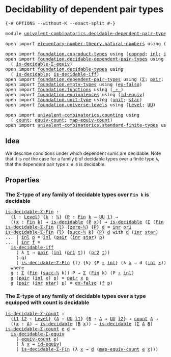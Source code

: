 # Decidability of dependent pair types

<pre class="Agda"><a id="49" class="Symbol">{-#</a> <a id="53" class="Keyword">OPTIONS</a> <a id="61" class="Pragma">--without-K</a> <a id="73" class="Pragma">--exact-split</a> <a id="87" class="Symbol">#-}</a>

<a id="92" class="Keyword">module</a> <a id="99" href="univalent-combinatorics.decidable-dependent-pair-types.html" class="Module">univalent-combinatorics.decidable-dependent-pair-types</a> <a id="154" class="Keyword">where</a>

<a id="161" class="Keyword">open</a> <a id="166" class="Keyword">import</a> <a id="173" href="elementary-number-theory.natural-numbers.html" class="Module">elementary-number-theory.natural-numbers</a> <a id="214" class="Keyword">using</a> <a id="220" class="Symbol">(</a><a id="221" href="elementary-number-theory.natural-numbers.html#1444" class="Datatype">ℕ</a><a id="222" class="Symbol">;</a> <a id="224" href="elementary-number-theory.natural-numbers.html#1465" class="InductiveConstructor">zero-ℕ</a><a id="230" class="Symbol">;</a> <a id="232" href="elementary-number-theory.natural-numbers.html#1478" class="InductiveConstructor">succ-ℕ</a><a id="238" class="Symbol">)</a>

<a id="241" class="Keyword">open</a> <a id="246" class="Keyword">import</a> <a id="253" href="foundation.coproduct-types.html" class="Module">foundation.coproduct-types</a> <a id="280" class="Keyword">using</a> <a id="286" class="Symbol">(</a><a id="287" href="foundation.coproduct-types.html#1168" class="Datatype">coprod</a><a id="293" class="Symbol">;</a> <a id="295" href="foundation.coproduct-types.html#1239" class="InductiveConstructor">inl</a><a id="298" class="Symbol">;</a> <a id="300" href="foundation.coproduct-types.html#1262" class="InductiveConstructor">inr</a><a id="303" class="Symbol">)</a>
<a id="305" class="Keyword">open</a> <a id="310" class="Keyword">import</a> <a id="317" href="foundation.decidable-dependent-pair-types.html" class="Module">foundation.decidable-dependent-pair-types</a> <a id="359" class="Keyword">using</a>
  <a id="367" class="Symbol">(</a> <a id="369" href="foundation.decidable-dependent-pair-types.html#1650" class="Function">is-decidable-Σ-equiv</a><a id="389" class="Symbol">)</a>
<a id="391" class="Keyword">open</a> <a id="396" class="Keyword">import</a> <a id="403" href="foundation.decidable-types.html" class="Module">foundation.decidable-types</a> <a id="430" class="Keyword">using</a>
  <a id="438" class="Symbol">(</a> <a id="440" href="foundation.decidable-types.html#1741" class="Function">is-decidable</a><a id="452" class="Symbol">;</a> <a id="454" href="foundation.decidable-types.html#5377" class="Function">is-decidable-iff</a><a id="470" class="Symbol">)</a>
<a id="472" class="Keyword">open</a> <a id="477" class="Keyword">import</a> <a id="484" href="foundation.dependent-pair-types.html" class="Module">foundation.dependent-pair-types</a> <a id="516" class="Keyword">using</a> <a id="522" class="Symbol">(</a><a id="523" href="foundation-core.dependent-pair-types.html#502" class="Record">Σ</a><a id="524" class="Symbol">;</a> <a id="526" href="foundation-core.dependent-pair-types.html#575" class="InductiveConstructor">pair</a><a id="530" class="Symbol">;</a> <a id="532" href="foundation-core.dependent-pair-types.html#592" class="Field">pr1</a><a id="535" class="Symbol">;</a> <a id="537" href="foundation-core.dependent-pair-types.html#604" class="Field">pr2</a><a id="540" class="Symbol">)</a>
<a id="542" class="Keyword">open</a> <a id="547" class="Keyword">import</a> <a id="554" href="foundation.empty-types.html" class="Module">foundation.empty-types</a> <a id="577" class="Keyword">using</a> <a id="583" class="Symbol">(</a><a id="584" href="foundation-core.empty-types.html#1147" class="Function">ex-falso</a><a id="592" class="Symbol">)</a>
<a id="594" class="Keyword">open</a> <a id="599" class="Keyword">import</a> <a id="606" href="foundation.functions.html" class="Module">foundation.functions</a> <a id="627" class="Keyword">using</a> <a id="633" class="Symbol">(</a><a id="634" href="foundation-core.functions.html#407" class="Function Operator">_∘_</a><a id="637" class="Symbol">)</a>
<a id="639" class="Keyword">open</a> <a id="644" class="Keyword">import</a> <a id="651" href="foundation.equivalences.html" class="Module">foundation.equivalences</a> <a id="675" class="Keyword">using</a> <a id="681" class="Symbol">(</a><a id="682" href="foundation-core.equivalences.html#2480" class="Function">id-equiv</a><a id="690" class="Symbol">)</a>
<a id="692" class="Keyword">open</a> <a id="697" class="Keyword">import</a> <a id="704" href="foundation.unit-type.html" class="Module">foundation.unit-type</a> <a id="725" class="Keyword">using</a> <a id="731" class="Symbol">(</a><a id="732" href="foundation.unit-type.html#975" class="Datatype">unit</a><a id="736" class="Symbol">;</a> <a id="738" href="foundation.unit-type.html#999" class="InductiveConstructor">star</a><a id="742" class="Symbol">)</a>
<a id="744" class="Keyword">open</a> <a id="749" class="Keyword">import</a> <a id="756" href="foundation.universe-levels.html" class="Module">foundation.universe-levels</a> <a id="783" class="Keyword">using</a> <a id="789" class="Symbol">(</a><a id="790" href="Agda.Primitive.html#597" class="Postulate">Level</a><a id="795" class="Symbol">;</a> <a id="797" href="foundation-core.universe-levels.html#222" class="Primitive">UU</a><a id="799" class="Symbol">)</a>

<a id="802" class="Keyword">open</a> <a id="807" class="Keyword">import</a> <a id="814" href="univalent-combinatorics.counting.html" class="Module">univalent-combinatorics.counting</a> <a id="847" class="Keyword">using</a>
  <a id="855" class="Symbol">(</a> <a id="857" href="univalent-combinatorics.counting.html#1746" class="Function">count</a><a id="862" class="Symbol">;</a> <a id="864" href="univalent-combinatorics.counting.html#1943" class="Function">equiv-count</a><a id="875" class="Symbol">;</a> <a id="877" href="univalent-combinatorics.counting.html#2017" class="Function">map-equiv-count</a><a id="892" class="Symbol">)</a>
<a id="894" class="Keyword">open</a> <a id="899" class="Keyword">import</a> <a id="906" href="univalent-combinatorics.standard-finite-types.html" class="Module">univalent-combinatorics.standard-finite-types</a> <a id="952" class="Keyword">using</a> <a id="958" class="Symbol">(</a><a id="959" href="univalent-combinatorics.standard-finite-types.html#2072" class="Function">Fin</a><a id="962" class="Symbol">)</a>
</pre>
## Idea

We describe conditions under which dependent sums are decidable. Note that it is _not_ the case for a family `B` of decidable types over a finite type `A`, that the dependent pair type `Σ A B` is decidable.

## Properties

### The Σ-type of any family of decidable types over `Fin k` is decidable

<pre class="Agda"><a id="is-decidable-Σ-Fin"></a><a id="1284" href="univalent-combinatorics.decidable-dependent-pair-types.html#1284" class="Function">is-decidable-Σ-Fin</a> <a id="1303" class="Symbol">:</a>
  <a id="1307" class="Symbol">{</a><a id="1308" href="univalent-combinatorics.decidable-dependent-pair-types.html#1308" class="Bound">l</a> <a id="1310" class="Symbol">:</a> <a id="1312" href="Agda.Primitive.html#597" class="Postulate">Level</a><a id="1317" class="Symbol">}</a> <a id="1319" class="Symbol">{</a><a id="1320" href="univalent-combinatorics.decidable-dependent-pair-types.html#1320" class="Bound">k</a> <a id="1322" class="Symbol">:</a> <a id="1324" href="elementary-number-theory.natural-numbers.html#1444" class="Datatype">ℕ</a><a id="1325" class="Symbol">}</a> <a id="1327" class="Symbol">{</a><a id="1328" href="univalent-combinatorics.decidable-dependent-pair-types.html#1328" class="Bound">P</a> <a id="1330" class="Symbol">:</a> <a id="1332" href="univalent-combinatorics.standard-finite-types.html#2072" class="Function">Fin</a> <a id="1336" href="univalent-combinatorics.decidable-dependent-pair-types.html#1320" class="Bound">k</a> <a id="1338" class="Symbol">→</a> <a id="1340" href="foundation-core.universe-levels.html#222" class="Primitive">UU</a> <a id="1343" href="univalent-combinatorics.decidable-dependent-pair-types.html#1308" class="Bound">l</a><a id="1344" class="Symbol">}</a> <a id="1346" class="Symbol">→</a>
  <a id="1350" class="Symbol">((</a><a id="1352" href="univalent-combinatorics.decidable-dependent-pair-types.html#1352" class="Bound">x</a> <a id="1354" class="Symbol">:</a> <a id="1356" href="univalent-combinatorics.standard-finite-types.html#2072" class="Function">Fin</a> <a id="1360" href="univalent-combinatorics.decidable-dependent-pair-types.html#1320" class="Bound">k</a><a id="1361" class="Symbol">)</a> <a id="1363" class="Symbol">→</a> <a id="1365" href="foundation.decidable-types.html#1741" class="Function">is-decidable</a> <a id="1378" class="Symbol">(</a><a id="1379" href="univalent-combinatorics.decidable-dependent-pair-types.html#1328" class="Bound">P</a> <a id="1381" href="univalent-combinatorics.decidable-dependent-pair-types.html#1352" class="Bound">x</a><a id="1382" class="Symbol">))</a> <a id="1385" class="Symbol">→</a> <a id="1387" href="foundation.decidable-types.html#1741" class="Function">is-decidable</a> <a id="1400" class="Symbol">(</a><a id="1401" href="foundation-core.dependent-pair-types.html#502" class="Record">Σ</a> <a id="1403" class="Symbol">(</a><a id="1404" href="univalent-combinatorics.standard-finite-types.html#2072" class="Function">Fin</a> <a id="1408" href="univalent-combinatorics.decidable-dependent-pair-types.html#1320" class="Bound">k</a><a id="1409" class="Symbol">)</a> <a id="1411" href="univalent-combinatorics.decidable-dependent-pair-types.html#1328" class="Bound">P</a><a id="1412" class="Symbol">)</a>
<a id="1414" href="univalent-combinatorics.decidable-dependent-pair-types.html#1284" class="Function">is-decidable-Σ-Fin</a> <a id="1433" class="Symbol">{</a><a id="1434" href="univalent-combinatorics.decidable-dependent-pair-types.html#1434" class="Bound">l</a><a id="1435" class="Symbol">}</a> <a id="1437" class="Symbol">{</a><a id="1438" href="elementary-number-theory.natural-numbers.html#1465" class="InductiveConstructor">zero-ℕ</a><a id="1444" class="Symbol">}</a> <a id="1446" class="Symbol">{</a><a id="1447" href="univalent-combinatorics.decidable-dependent-pair-types.html#1447" class="Bound">P</a><a id="1448" class="Symbol">}</a> <a id="1450" href="univalent-combinatorics.decidable-dependent-pair-types.html#1450" class="Bound">d</a> <a id="1452" class="Symbol">=</a> <a id="1454" href="foundation.coproduct-types.html#1262" class="InductiveConstructor">inr</a> <a id="1458" href="foundation-core.dependent-pair-types.html#592" class="Field">pr1</a>
<a id="1462" href="univalent-combinatorics.decidable-dependent-pair-types.html#1284" class="Function">is-decidable-Σ-Fin</a> <a id="1481" class="Symbol">{</a><a id="1482" href="univalent-combinatorics.decidable-dependent-pair-types.html#1482" class="Bound">l</a><a id="1483" class="Symbol">}</a> <a id="1485" class="Symbol">{</a><a id="1486" href="elementary-number-theory.natural-numbers.html#1478" class="InductiveConstructor">succ-ℕ</a> <a id="1493" href="univalent-combinatorics.decidable-dependent-pair-types.html#1493" class="Bound">k</a><a id="1494" class="Symbol">}</a> <a id="1496" class="Symbol">{</a><a id="1497" href="univalent-combinatorics.decidable-dependent-pair-types.html#1497" class="Bound">P</a><a id="1498" class="Symbol">}</a> <a id="1500" href="univalent-combinatorics.decidable-dependent-pair-types.html#1500" class="Bound">d</a> <a id="1502" class="Keyword">with</a> <a id="1507" href="univalent-combinatorics.decidable-dependent-pair-types.html#1500" class="Bound">d</a> <a id="1509" class="Symbol">(</a><a id="1510" href="foundation.coproduct-types.html#1262" class="InductiveConstructor">inr</a> <a id="1514" href="foundation.unit-type.html#999" class="InductiveConstructor">star</a><a id="1518" class="Symbol">)</a>
<a id="1520" class="Symbol">...</a> <a id="1524" class="Symbol">|</a> <a id="1526" href="foundation.coproduct-types.html#1239" class="InductiveConstructor">inl</a> <a id="1530" href="univalent-combinatorics.decidable-dependent-pair-types.html#1530" class="Bound">p</a> <a id="1532" class="Symbol">=</a> <a id="1534" href="foundation.coproduct-types.html#1239" class="InductiveConstructor">inl</a> <a id="1538" class="Symbol">(</a><a id="1539" href="foundation-core.dependent-pair-types.html#575" class="InductiveConstructor">pair</a> <a id="1544" class="Symbol">(</a><a id="1545" href="foundation.coproduct-types.html#1262" class="InductiveConstructor">inr</a> <a id="1549" href="foundation.unit-type.html#999" class="InductiveConstructor">star</a><a id="1553" class="Symbol">)</a> <a id="1555" href="univalent-combinatorics.decidable-dependent-pair-types.html#1530" class="Bound">p</a><a id="1556" class="Symbol">)</a>
<a id="1558" class="Symbol">...</a> <a id="1562" class="Symbol">|</a> <a id="1564" href="foundation.coproduct-types.html#1262" class="InductiveConstructor">inr</a> <a id="1568" href="univalent-combinatorics.decidable-dependent-pair-types.html#1568" class="Bound">f</a> <a id="1570" class="Symbol">=</a>
  <a id="1574" href="foundation.decidable-types.html#5377" class="Function">is-decidable-iff</a>
    <a id="1595" class="Symbol">(</a> <a id="1597" class="Symbol">λ</a> <a id="1599" href="univalent-combinatorics.decidable-dependent-pair-types.html#1599" class="Bound">t</a> <a id="1601" class="Symbol">→</a> <a id="1603" href="foundation-core.dependent-pair-types.html#575" class="InductiveConstructor">pair</a> <a id="1608" class="Symbol">(</a><a id="1609" href="foundation.coproduct-types.html#1239" class="InductiveConstructor">inl</a> <a id="1613" class="Symbol">(</a><a id="1614" href="foundation-core.dependent-pair-types.html#592" class="Field">pr1</a> <a id="1618" href="univalent-combinatorics.decidable-dependent-pair-types.html#1599" class="Bound">t</a><a id="1619" class="Symbol">))</a> <a id="1622" class="Symbol">(</a><a id="1623" href="foundation-core.dependent-pair-types.html#604" class="Field">pr2</a> <a id="1627" href="univalent-combinatorics.decidable-dependent-pair-types.html#1599" class="Bound">t</a><a id="1628" class="Symbol">))</a>
    <a id="1635" class="Symbol">(</a> <a id="1637" href="univalent-combinatorics.decidable-dependent-pair-types.html#1712" class="Function">g</a><a id="1638" class="Symbol">)</a>
    <a id="1644" class="Symbol">(</a> <a id="1646" href="univalent-combinatorics.decidable-dependent-pair-types.html#1284" class="Function">is-decidable-Σ-Fin</a> <a id="1665" class="Symbol">{</a><a id="1666" class="Bound">l</a><a id="1667" class="Symbol">}</a> <a id="1669" class="Symbol">{</a><a id="1670" class="Bound">k</a><a id="1671" class="Symbol">}</a> <a id="1673" class="Symbol">{</a><a id="1674" class="Bound">P</a> <a id="1676" href="foundation-core.functions.html#407" class="Function Operator">∘</a> <a id="1678" href="foundation.coproduct-types.html#1239" class="InductiveConstructor">inl</a><a id="1681" class="Symbol">}</a> <a id="1683" class="Symbol">(λ</a> <a id="1686" href="univalent-combinatorics.decidable-dependent-pair-types.html#1686" class="Bound">x</a> <a id="1688" class="Symbol">→</a> <a id="1690" class="Bound">d</a> <a id="1692" class="Symbol">(</a><a id="1693" href="foundation.coproduct-types.html#1239" class="InductiveConstructor">inl</a> <a id="1697" href="univalent-combinatorics.decidable-dependent-pair-types.html#1686" class="Bound">x</a><a id="1698" class="Symbol">)))</a>
  <a id="1704" class="Keyword">where</a>
  <a id="1712" href="univalent-combinatorics.decidable-dependent-pair-types.html#1712" class="Function">g</a> <a id="1714" class="Symbol">:</a> <a id="1716" href="foundation-core.dependent-pair-types.html#502" class="Record">Σ</a> <a id="1718" class="Symbol">(</a><a id="1719" href="univalent-combinatorics.standard-finite-types.html#2072" class="Function">Fin</a> <a id="1723" class="Symbol">(</a><a id="1724" href="elementary-number-theory.natural-numbers.html#1478" class="InductiveConstructor">succ-ℕ</a> <a id="1731" class="Bound">k</a><a id="1732" class="Symbol">))</a> <a id="1735" class="Bound">P</a> <a id="1737" class="Symbol">→</a> <a id="1739" href="foundation-core.dependent-pair-types.html#502" class="Record">Σ</a> <a id="1741" class="Symbol">(</a><a id="1742" href="univalent-combinatorics.standard-finite-types.html#2072" class="Function">Fin</a> <a id="1746" class="Bound">k</a><a id="1747" class="Symbol">)</a> <a id="1749" class="Symbol">(</a><a id="1750" class="Bound">P</a> <a id="1752" href="foundation-core.functions.html#407" class="Function Operator">∘</a> <a id="1754" href="foundation.coproduct-types.html#1239" class="InductiveConstructor">inl</a><a id="1757" class="Symbol">)</a>
  <a id="1761" href="univalent-combinatorics.decidable-dependent-pair-types.html#1712" class="Function">g</a> <a id="1763" class="Symbol">(</a><a id="1764" href="foundation-core.dependent-pair-types.html#575" class="InductiveConstructor">pair</a> <a id="1769" class="Symbol">(</a><a id="1770" href="foundation.coproduct-types.html#1239" class="InductiveConstructor">inl</a> <a id="1774" href="univalent-combinatorics.decidable-dependent-pair-types.html#1774" class="Bound">x</a><a id="1775" class="Symbol">)</a> <a id="1777" href="univalent-combinatorics.decidable-dependent-pair-types.html#1777" class="Bound">p</a><a id="1778" class="Symbol">)</a> <a id="1780" class="Symbol">=</a> <a id="1782" href="foundation-core.dependent-pair-types.html#575" class="InductiveConstructor">pair</a> <a id="1787" href="univalent-combinatorics.decidable-dependent-pair-types.html#1774" class="Bound">x</a> <a id="1789" href="univalent-combinatorics.decidable-dependent-pair-types.html#1777" class="Bound">p</a>
  <a id="1793" href="univalent-combinatorics.decidable-dependent-pair-types.html#1712" class="Function">g</a> <a id="1795" class="Symbol">(</a><a id="1796" href="foundation-core.dependent-pair-types.html#575" class="InductiveConstructor">pair</a> <a id="1801" class="Symbol">(</a><a id="1802" href="foundation.coproduct-types.html#1262" class="InductiveConstructor">inr</a> <a id="1806" href="foundation.unit-type.html#999" class="InductiveConstructor">star</a><a id="1810" class="Symbol">)</a> <a id="1812" href="univalent-combinatorics.decidable-dependent-pair-types.html#1812" class="Bound">p</a><a id="1813" class="Symbol">)</a> <a id="1815" class="Symbol">=</a> <a id="1817" href="foundation-core.empty-types.html#1147" class="Function">ex-falso</a> <a id="1826" class="Symbol">(</a><a id="1827" href="univalent-combinatorics.decidable-dependent-pair-types.html#1568" class="Bound">f</a> <a id="1829" href="univalent-combinatorics.decidable-dependent-pair-types.html#1812" class="Bound">p</a><a id="1830" class="Symbol">)</a>
</pre>
### The Σ-type of any family of decidable types over a type equipped with count is decidable

<pre class="Agda"><a id="is-decidable-Σ-count"></a><a id="1939" href="univalent-combinatorics.decidable-dependent-pair-types.html#1939" class="Function">is-decidable-Σ-count</a> <a id="1960" class="Symbol">:</a>
  <a id="1964" class="Symbol">{</a><a id="1965" href="univalent-combinatorics.decidable-dependent-pair-types.html#1965" class="Bound">l1</a> <a id="1968" href="univalent-combinatorics.decidable-dependent-pair-types.html#1968" class="Bound">l2</a> <a id="1971" class="Symbol">:</a> <a id="1973" href="Agda.Primitive.html#597" class="Postulate">Level</a><a id="1978" class="Symbol">}</a> <a id="1980" class="Symbol">{</a><a id="1981" href="univalent-combinatorics.decidable-dependent-pair-types.html#1981" class="Bound">A</a> <a id="1983" class="Symbol">:</a> <a id="1985" href="foundation-core.universe-levels.html#222" class="Primitive">UU</a> <a id="1988" href="univalent-combinatorics.decidable-dependent-pair-types.html#1965" class="Bound">l1</a><a id="1990" class="Symbol">}</a> <a id="1992" class="Symbol">{</a><a id="1993" href="univalent-combinatorics.decidable-dependent-pair-types.html#1993" class="Bound">B</a> <a id="1995" class="Symbol">:</a> <a id="1997" href="univalent-combinatorics.decidable-dependent-pair-types.html#1981" class="Bound">A</a> <a id="1999" class="Symbol">→</a> <a id="2001" href="foundation-core.universe-levels.html#222" class="Primitive">UU</a> <a id="2004" href="univalent-combinatorics.decidable-dependent-pair-types.html#1968" class="Bound">l2</a><a id="2006" class="Symbol">}</a> <a id="2008" class="Symbol">→</a> <a id="2010" href="univalent-combinatorics.counting.html#1746" class="Function">count</a> <a id="2016" href="univalent-combinatorics.decidable-dependent-pair-types.html#1981" class="Bound">A</a> <a id="2018" class="Symbol">→</a>
  <a id="2022" class="Symbol">((</a><a id="2024" href="univalent-combinatorics.decidable-dependent-pair-types.html#2024" class="Bound">x</a> <a id="2026" class="Symbol">:</a> <a id="2028" href="univalent-combinatorics.decidable-dependent-pair-types.html#1981" class="Bound">A</a><a id="2029" class="Symbol">)</a> <a id="2031" class="Symbol">→</a> <a id="2033" href="foundation.decidable-types.html#1741" class="Function">is-decidable</a> <a id="2046" class="Symbol">(</a><a id="2047" href="univalent-combinatorics.decidable-dependent-pair-types.html#1993" class="Bound">B</a> <a id="2049" href="univalent-combinatorics.decidable-dependent-pair-types.html#2024" class="Bound">x</a><a id="2050" class="Symbol">))</a> <a id="2053" class="Symbol">→</a> <a id="2055" href="foundation.decidable-types.html#1741" class="Function">is-decidable</a> <a id="2068" class="Symbol">(</a><a id="2069" href="foundation-core.dependent-pair-types.html#502" class="Record">Σ</a> <a id="2071" href="univalent-combinatorics.decidable-dependent-pair-types.html#1981" class="Bound">A</a> <a id="2073" href="univalent-combinatorics.decidable-dependent-pair-types.html#1993" class="Bound">B</a><a id="2074" class="Symbol">)</a>
<a id="2076" href="univalent-combinatorics.decidable-dependent-pair-types.html#1939" class="Function">is-decidable-Σ-count</a> <a id="2097" href="univalent-combinatorics.decidable-dependent-pair-types.html#2097" class="Bound">e</a> <a id="2099" href="univalent-combinatorics.decidable-dependent-pair-types.html#2099" class="Bound">d</a> <a id="2101" class="Symbol">=</a>
  <a id="2105" href="foundation.decidable-dependent-pair-types.html#1650" class="Function">is-decidable-Σ-equiv</a>
    <a id="2130" class="Symbol">(</a> <a id="2132" href="univalent-combinatorics.counting.html#1943" class="Function">equiv-count</a> <a id="2144" href="univalent-combinatorics.decidable-dependent-pair-types.html#2097" class="Bound">e</a><a id="2145" class="Symbol">)</a>
    <a id="2151" class="Symbol">(</a> <a id="2153" class="Symbol">λ</a> <a id="2155" href="univalent-combinatorics.decidable-dependent-pair-types.html#2155" class="Bound">x</a> <a id="2157" class="Symbol">→</a> <a id="2159" href="foundation-core.equivalences.html#2480" class="Function">id-equiv</a><a id="2167" class="Symbol">)</a>
    <a id="2173" class="Symbol">(</a> <a id="2175" href="univalent-combinatorics.decidable-dependent-pair-types.html#1284" class="Function">is-decidable-Σ-Fin</a> <a id="2194" class="Symbol">(λ</a> <a id="2197" href="univalent-combinatorics.decidable-dependent-pair-types.html#2197" class="Bound">x</a> <a id="2199" class="Symbol">→</a> <a id="2201" href="univalent-combinatorics.decidable-dependent-pair-types.html#2099" class="Bound">d</a> <a id="2203" class="Symbol">(</a><a id="2204" href="univalent-combinatorics.counting.html#2017" class="Function">map-equiv-count</a> <a id="2220" href="univalent-combinatorics.decidable-dependent-pair-types.html#2097" class="Bound">e</a> <a id="2222" href="univalent-combinatorics.decidable-dependent-pair-types.html#2197" class="Bound">x</a><a id="2223" class="Symbol">)))</a>
</pre>